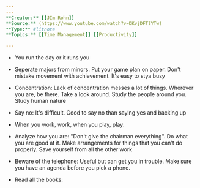 ```yaml
---
---
**Creator:** [[JIm Rohn]]
**Source:** (https://www.youtube.com/watch?v=DKvjDFTlYTw)
**Type:** #litnote 
**Topics:** [[Time Management]] [[Productivity]]

---
```



- You run the day or it runs you

- Seperate majors from minors. Put your game plan on paper. Don't mistake movement with achievement. It's easy to stya busy

- Concentration: Lack of concentration messes a lot of things. Wherever you are, be there. Take a look around. Study the people around you. Study human nature

- Say no: It's difficult. Good to say no than saying yes and backing up
- When you work, work, when you play, play: 
- Analyze how you are: "Don't give the chairman everything". Do what you are good at it. Make arrangements for things that you can't do properly. Save yourself from all the other work
- Beware of the telephone: Useful but can get you in trouble. Make sure you have an agenda before you pick a phone.
- Read all the books: 